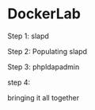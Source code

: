 # DockerLab

Step 1:
slapd

Step 2:
Populating slapd


Step 3:
phpldapadmin

step 4:

bringing it all together